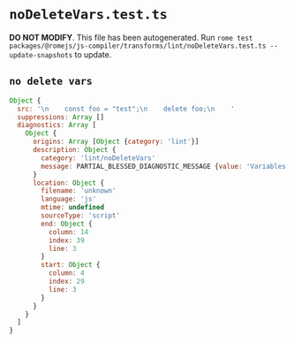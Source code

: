# `noDeleteVars.test.ts`

**DO NOT MODIFY**. This file has been autogenerated. Run `rome test packages/@romejs/js-compiler/transforms/lint/noDeleteVars.test.ts --update-snapshots` to update.

## `no delete vars`

```javascript
Object {
  src: '\n    const foo = "test";\n    delete foo;\n    '
  suppressions: Array []
  diagnostics: Array [
    Object {
      origins: Array [Object {category: 'lint'}]
      description: Object {
        category: 'lint/noDeleteVars'
        message: PARTIAL_BLESSED_DIAGNOSTIC_MESSAGE {value: 'Variables should not be deleted.'}
      }
      location: Object {
        filename: 'unknown'
        language: 'js'
        mtime: undefined
        sourceType: 'script'
        end: Object {
          column: 14
          index: 39
          line: 3
        }
        start: Object {
          column: 4
          index: 29
          line: 3
        }
      }
    }
  ]
}
```
